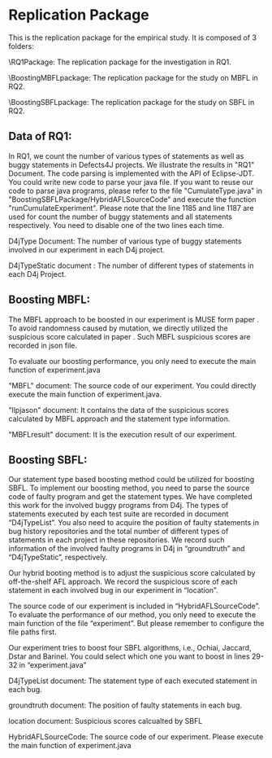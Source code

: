 # Replication Package

<Statement Types and Error Rates: How Are They Related and How Could They Boost Fault Localization>

This is the replication package for the empirical study. It is composed of 3 folders:
  
  
  
\RQ1Package: The replication package for the investigation in RQ1. 
  
\BoostingMBFLpackage: The replication package for the study on MBFL in RQ2. 
  
\BoostingSBFLpackage: The replication package for the study on SBFL in RQ2.
  
  
  
  
  

## Data of RQ1:
In RQ1, we count the number of various types of statements as well as buggy statements in Defects4J projects. We illustrate the results in "RQ1" Document. 
The code parsing is implemented with the API of Eclipse-JDT. You could write new code to parse your java file. 
If you want to reuse our code to parse java programs, please refer to the file "CumulateType.java" in "BoostingSBFLPackage/HybridAFLSourceCode" and execute the function "runCumulateExperiment". Please note that the line 1185 and line 1187 are used for count the number of buggy statements and all statements respectively. You need to disable one of the two lines each time.
  
D4jType Document: The number of various type of buggy statements involved in our experiment in each D4j project.
  
D4jTypeStatic document : The number of different types of statements in each D4j Project.
  
  
  
  
  
 
  
  
## Boosting MBFL:

The MBFL approach to be boosted in our experiment is MUSE form paper .
To avoid randomness caused by mutation, we directly utilized the suspicious score calculated in paper . Such MBFL suspicious scores are recorded in json file.

To evaluate our boosting performance, you only need to execute the main function of experiment.java

"MBFL" document: The source code of our experiment. You could directly execute the main function of experiment.java.

 "llpjason" document: It contains the data of the suspicious scores calculated by MBFL approach and the statement type information.

"MBFLresult" document: It is the execution result of our experiment.
  
  
  
  
  
  
##  Boosting SBFL:
  
Our statement type based boosting method could be utilized for boosting SBFL. To implement our boosting method, you need to parse the source code of faulty program and get the statement types. We have completed this work for the involved buggy programs from D4j. The types of statements executed by each test suite are recorded in document “D4jTypeList”. You also need to acquire the position of faulty statements in bug history repositories and the total number of different types of statements in each project in these repositories. We record such information of the involved faulty programs in D4j in “groundtruth” and “D4jTypeStatic”, respectively.

Our hybrid booting method is to adjust the suspicious score calculated by off-the-shelf AFL approach. We record the suspicious score of each statement in each involved bug in our experiment in “location”.

The source code of our experiment is included in “HybridAFLSourceCode”. To evaluate the performance of our method, you only need to execute the main function of the file “experiment”. But please remember to configure the file paths first.

Our experiment tries to boost four SBFL algorithms, i.e., Ochiai, Jaccard, Dstar and Barinel. You could select which one you want to boost in lines 29-32 in “experiment.java”

D4jTypeList document: The statement type of each executed statement in each bug.

groundtruth document: The position of faulty statements in each bug.

location document: Suspicious scores calcualted by SBFL

HybridAFLSourceCode: The source code of our experiment. Please execute the main function of experiment.java
  
  
